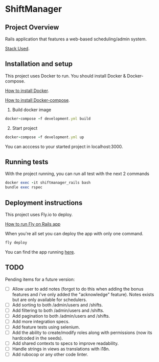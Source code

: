 # ShiftManager 

## Project Overview

Rails application that features a web-based scheduling/admin system. 

[Stack Used](Stack.md).

## Installation and setup

This project uses Docker to run. You should install Docker & Docker-compose. 

[How to install Docker](https://docs.docker.com/engine/install/).

[How to install Docker-compose](https://docs.docker.com/compose/install/).

1. Build docker image
  ```ruby
  docker-compose -f development.yml build
  ```
2. Start project
```ruby
docker-compose -f development.yml up
```

You can acccess to your started project in localhost:3000. 

## Running tests

With the project running, you can run all test with the next 2 commands

```ruby
docker exec -it shiftmanager_rails bash
bundle exec rspec 
```

## Deployment instructions 

This project uses Fly.io to deploy.

[How to run Fly on Rails app](https://www.fastruby.io/blog/deploying-rails-on-fly.html)

When you're all set you can deploy the app with only one command.

```ruby
fly deploy
```

You can find the app running [here](https://shiftmanager.fly.dev/).

## TODO

Pending items for a future version:
* [ ] Allow user to add notes (forgot to do this when adding the bonus features and i've only added the "acknowledge" feature). Notes exists but are only available for schedulers.
* [ ] Add sorting to both /admin/users and /shifts.
* [ ] Add filtering to both /admin/users and /shifts.
* [ ] Add pagination to both /admin/users and /shifts.
* [ ] Add more integration specs.
* [ ] Add feature tests using selenium.
* [ ] Add the ability to create/modify roles along with permissions (now its hardcoded in the seeds).
* [ ] Add shared contexts to specs to improve readability.
* [ ] Handle strings in views as translations with i18n.
* [ ] Add rubocop or any other code linter.
